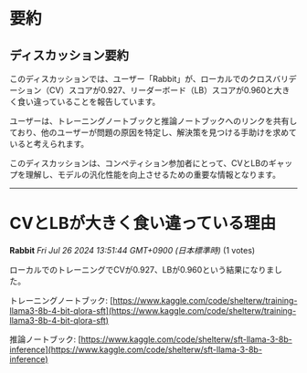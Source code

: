 # 要約 
## ディスカッション要約

このディスカッションでは、ユーザー「Rabbit」が、ローカルでのクロスバリデーション（CV）スコアが0.927、リーダーボード（LB）スコアが0.960と大きく食い違っていることを報告しています。

ユーザーは、トレーニングノートブックと推論ノートブックへのリンクを共有しており、他のユーザーが問題の原因を特定し、解決策を見つける手助けを求めていると考えられます。

このディスカッションは、コンペティション参加者にとって、CVとLBのギャップを理解し、モデルの汎化性能を向上させるための重要な情報となります。


---
# CVとLBが大きく食い違っている理由

**Rabbit** *Fri Jul 26 2024 13:51:44 GMT+0900 (日本標準時)* (1 votes)

ローカルでのトレーニングでCVが0.927、LBが0.960という結果になりました。

トレーニングノートブック: [https://www.kaggle.com/code/shelterw/training-llama3-8b-4-bit-qlora-sft](https://www.kaggle.com/code/shelterw/training-llama3-8b-4-bit-qlora-sft)

推論ノートブック: [https://www.kaggle.com/code/shelterw/sft-llama-3-8b-inference](https://www.kaggle.com/code/shelterw/sft-llama-3-8b-inference) 

